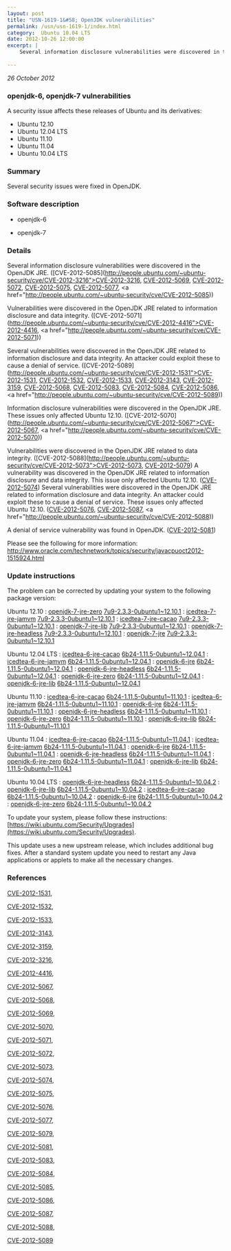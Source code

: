 ```yaml
---
layout: post
title: "USN-1619-1&#58; OpenJDK vulnerabilities"
permalink: /usn/usn-1619-1/index.html
category:  Ubuntu 10.04 LTS
date: 2012-10-26 12:00:00
excerpt: |
    Several information disclosure vulnerabilities were discovered in the OpenJDK JRE. ([CVE-2012-5085](http://people.ubuntu.com/~ubuntu-security/cve/CVE-2012-3216">CVE-2012-3216</a>, <a href="http://people.ubuntu.com/~ubuntu-security/cve/CVE-2012-5069">CVE-2012-5069</a>, <a href="http://people.ubuntu.com/~ubuntu-security/cve/CVE-2012-5072">CVE-2012-5072</a>, <a href="http://people.ubuntu.com/~ubuntu-security/cve/CVE-2012-5075">CVE-2012-5075</a>, <a href="http://people.ubuntu.com/~ubuntu-security/cve/CVE-2012-5077">CVE-2012-5077</a>, <a href="http://people.ubuntu.com/~ubuntu-security/cve/CVE-2012-5085))
    
--- 
```

 
 

*26 October 2012*

### openjdk-6, openjdk-7 vulnerabilities

A security issue affects these releases of Ubuntu and its derivatives:

* Ubuntu 12.10
* Ubuntu 12.04 LTS
* Ubuntu 11.10
* Ubuntu 11.04
* Ubuntu 10.04 LTS

### Summary

Several security issues were fixed in OpenJDK. 

### Software description

* openjdk-6 

* openjdk-7 

### Details

Several information disclosure vulnerabilities were discovered in the OpenJDK JRE. ([CVE-2012-5085](http://people.ubuntu.com/~ubuntu-security/cve/CVE-2012-3216">CVE-2012-3216</a>, <a href="http://people.ubuntu.com/~ubuntu-security/cve/CVE-2012-5069">CVE-2012-5069</a>, <a href="http://people.ubuntu.com/~ubuntu-security/cve/CVE-2012-5072">CVE-2012-5072</a>, <a href="http://people.ubuntu.com/~ubuntu-security/cve/CVE-2012-5075">CVE-2012-5075</a>, <a href="http://people.ubuntu.com/~ubuntu-security/cve/CVE-2012-5077">CVE-2012-5077</a>, <a href="http://people.ubuntu.com/~ubuntu-security/cve/CVE-2012-5085))

Vulnerabilities were discovered in the OpenJDK JRE related to information disclosure and data integrity. ([CVE-2012-5071](http://people.ubuntu.com/~ubuntu-security/cve/CVE-2012-4416">CVE-2012-4416</a>, <a href="http://people.ubuntu.com/~ubuntu-security/cve/CVE-2012-5071))

Several vulnerabilities were discovered in the OpenJDK JRE related to information disclosure and data integrity. An attacker could exploit these to cause a denial of service. ([CVE-2012-5089](http://people.ubuntu.com/~ubuntu-security/cve/CVE-2012-1531">CVE-2012-1531</a>, <a href="http://people.ubuntu.com/~ubuntu-security/cve/CVE-2012-1532">CVE-2012-1532</a>, <a href="http://people.ubuntu.com/~ubuntu-security/cve/CVE-2012-1533">CVE-2012-1533</a>, <a href="http://people.ubuntu.com/~ubuntu-security/cve/CVE-2012-3143">CVE-2012-3143</a>, <a href="http://people.ubuntu.com/~ubuntu-security/cve/CVE-2012-3159">CVE-2012-3159</a>, <a href="http://people.ubuntu.com/~ubuntu-security/cve/CVE-2012-5068">CVE-2012-5068</a>, <a href="http://people.ubuntu.com/~ubuntu-security/cve/CVE-2012-5083">CVE-2012-5083</a>, <a href="http://people.ubuntu.com/~ubuntu-security/cve/CVE-2012-5084">CVE-2012-5084</a>, <a href="http://people.ubuntu.com/~ubuntu-security/cve/CVE-2012-5086">CVE-2012-5086</a>, <a href="http://people.ubuntu.com/~ubuntu-security/cve/CVE-2012-5089))

Information disclosure vulnerabilities were discovered in the OpenJDK JRE. These issues only affected Ubuntu 12.10. ([CVE-2012-5070](http://people.ubuntu.com/~ubuntu-security/cve/CVE-2012-5067">CVE-2012-5067</a>, <a href="http://people.ubuntu.com/~ubuntu-security/cve/CVE-2012-5070))

Vulnerabilities were discovered in the OpenJDK JRE related to data integrity. ([CVE-2012-5088](http://people.ubuntu.com/~ubuntu-security/cve/CVE-2012-5073">CVE-2012-5073</a>, <a href="http://people.ubuntu.com/~ubuntu-security/cve/CVE-2012-5079">CVE-2012-5079</a>) A vulnerability was discovered in the OpenJDK JRE related to information disclosure and data integrity. This issue only affected Ubuntu 12.10. (<a href="http://people.ubuntu.com/~ubuntu-security/cve/CVE-2012-5074">CVE-2012-5074</a>) Several vulnerabilities were discovered in the OpenJDK JRE related to information disclosure and data integrity. An attacker could exploit these to cause a denial of service. These issues only affected Ubuntu 12.10. (<a href="http://people.ubuntu.com/~ubuntu-security/cve/CVE-2012-5076">CVE-2012-5076</a>, <a href="http://people.ubuntu.com/~ubuntu-security/cve/CVE-2012-5087">CVE-2012-5087</a>, <a href="http://people.ubuntu.com/~ubuntu-security/cve/CVE-2012-5088))

A denial of service vulnerability was found in OpenJDK. ([CVE-2012-5081](http://people.ubuntu.com/~ubuntu-security/cve/CVE-2012-5081))

Please see the following for more information: http://www.oracle.com/technetwork/topics/security/javacpuoct2012-1515924.html 

### Update instructions

The problem can be corrected by updating your system to the following package version:

Ubuntu 12.10
 : [openjdk-7-jre-zero](https://launchpad.net/ubuntu/+source/openjdk-7) <span> [7u9-2.3.3-0ubuntu1~12.10.1](https://launchpad.net/ubuntu/+source/openjdk-7/7u9-2.3.3-0ubuntu1~12.10.1) </span> 
 : [icedtea-7-jre-jamvm](https://launchpad.net/ubuntu/+source/openjdk-7) <span> [7u9-2.3.3-0ubuntu1~12.10.1](https://launchpad.net/ubuntu/+source/openjdk-7/7u9-2.3.3-0ubuntu1~12.10.1) </span> 
 : [icedtea-7-jre-cacao](https://launchpad.net/ubuntu/+source/openjdk-7) <span> [7u9-2.3.3-0ubuntu1~12.10.1](https://launchpad.net/ubuntu/+source/openjdk-7/7u9-2.3.3-0ubuntu1~12.10.1) </span> 
 : [openjdk-7-jre-lib](https://launchpad.net/ubuntu/+source/openjdk-7) <span> [7u9-2.3.3-0ubuntu1~12.10.1](https://launchpad.net/ubuntu/+source/openjdk-7/7u9-2.3.3-0ubuntu1~12.10.1) </span> 
 : [openjdk-7-jre-headless](https://launchpad.net/ubuntu/+source/openjdk-7) <span> [7u9-2.3.3-0ubuntu1~12.10.1](https://launchpad.net/ubuntu/+source/openjdk-7/7u9-2.3.3-0ubuntu1~12.10.1) </span> 
 : [openjdk-7-jre](https://launchpad.net/ubuntu/+source/openjdk-7) <span> [7u9-2.3.3-0ubuntu1~12.10.1](https://launchpad.net/ubuntu/+source/openjdk-7/7u9-2.3.3-0ubuntu1~12.10.1) </span> 

Ubuntu 12.04 LTS
 : [icedtea-6-jre-cacao](https://launchpad.net/ubuntu/+source/openjdk-6) <span> [6b24-1.11.5-0ubuntu1~12.04.1](https://launchpad.net/ubuntu/+source/openjdk-6/6b24-1.11.5-0ubuntu1~12.04.1) </span> 
 : [icedtea-6-jre-jamvm](https://launchpad.net/ubuntu/+source/openjdk-6) <span> [6b24-1.11.5-0ubuntu1~12.04.1](https://launchpad.net/ubuntu/+source/openjdk-6/6b24-1.11.5-0ubuntu1~12.04.1) </span> 
 : [openjdk-6-jre](https://launchpad.net/ubuntu/+source/openjdk-6) <span> [6b24-1.11.5-0ubuntu1~12.04.1](https://launchpad.net/ubuntu/+source/openjdk-6/6b24-1.11.5-0ubuntu1~12.04.1) </span> 
 : [openjdk-6-jre-headless](https://launchpad.net/ubuntu/+source/openjdk-6) <span> [6b24-1.11.5-0ubuntu1~12.04.1](https://launchpad.net/ubuntu/+source/openjdk-6/6b24-1.11.5-0ubuntu1~12.04.1) </span> 
 : [openjdk-6-jre-zero](https://launchpad.net/ubuntu/+source/openjdk-6) <span> [6b24-1.11.5-0ubuntu1~12.04.1](https://launchpad.net/ubuntu/+source/openjdk-6/6b24-1.11.5-0ubuntu1~12.04.1) </span> 
 : [openjdk-6-jre-lib](https://launchpad.net/ubuntu/+source/openjdk-6) <span> [6b24-1.11.5-0ubuntu1~12.04.1](https://launchpad.net/ubuntu/+source/openjdk-6/6b24-1.11.5-0ubuntu1~12.04.1) </span> 

Ubuntu 11.10
 : [icedtea-6-jre-cacao](https://launchpad.net/ubuntu/+source/openjdk-6) <span> [6b24-1.11.5-0ubuntu1~11.10.1](https://launchpad.net/ubuntu/+source/openjdk-6/6b24-1.11.5-0ubuntu1~11.10.1) </span> 
 : [icedtea-6-jre-jamvm](https://launchpad.net/ubuntu/+source/openjdk-6) <span> [6b24-1.11.5-0ubuntu1~11.10.1](https://launchpad.net/ubuntu/+source/openjdk-6/6b24-1.11.5-0ubuntu1~11.10.1) </span> 
 : [openjdk-6-jre](https://launchpad.net/ubuntu/+source/openjdk-6) <span> [6b24-1.11.5-0ubuntu1~11.10.1](https://launchpad.net/ubuntu/+source/openjdk-6/6b24-1.11.5-0ubuntu1~11.10.1) </span> 
 : [openjdk-6-jre-headless](https://launchpad.net/ubuntu/+source/openjdk-6) <span> [6b24-1.11.5-0ubuntu1~11.10.1](https://launchpad.net/ubuntu/+source/openjdk-6/6b24-1.11.5-0ubuntu1~11.10.1) </span> 
 : [openjdk-6-jre-zero](https://launchpad.net/ubuntu/+source/openjdk-6) <span> [6b24-1.11.5-0ubuntu1~11.10.1](https://launchpad.net/ubuntu/+source/openjdk-6/6b24-1.11.5-0ubuntu1~11.10.1) </span> 
 : [openjdk-6-jre-lib](https://launchpad.net/ubuntu/+source/openjdk-6) <span> [6b24-1.11.5-0ubuntu1~11.10.1](https://launchpad.net/ubuntu/+source/openjdk-6/6b24-1.11.5-0ubuntu1~11.10.1) </span> 

Ubuntu 11.04
 : [icedtea-6-jre-cacao](https://launchpad.net/ubuntu/+source/openjdk-6) <span> [6b24-1.11.5-0ubuntu1~11.04.1](https://launchpad.net/ubuntu/+source/openjdk-6/6b24-1.11.5-0ubuntu1~11.04.1) </span> 
 : [icedtea-6-jre-jamvm](https://launchpad.net/ubuntu/+source/openjdk-6) <span> [6b24-1.11.5-0ubuntu1~11.04.1](https://launchpad.net/ubuntu/+source/openjdk-6/6b24-1.11.5-0ubuntu1~11.04.1) </span> 
 : [openjdk-6-jre](https://launchpad.net/ubuntu/+source/openjdk-6) <span> [6b24-1.11.5-0ubuntu1~11.04.1](https://launchpad.net/ubuntu/+source/openjdk-6/6b24-1.11.5-0ubuntu1~11.04.1) </span> 
 : [openjdk-6-jre-headless](https://launchpad.net/ubuntu/+source/openjdk-6) <span> [6b24-1.11.5-0ubuntu1~11.04.1](https://launchpad.net/ubuntu/+source/openjdk-6/6b24-1.11.5-0ubuntu1~11.04.1) </span> 
 : [openjdk-6-jre-zero](https://launchpad.net/ubuntu/+source/openjdk-6) <span> [6b24-1.11.5-0ubuntu1~11.04.1](https://launchpad.net/ubuntu/+source/openjdk-6/6b24-1.11.5-0ubuntu1~11.04.1) </span> 
 : [openjdk-6-jre-lib](https://launchpad.net/ubuntu/+source/openjdk-6) <span> [6b24-1.11.5-0ubuntu1~11.04.1](https://launchpad.net/ubuntu/+source/openjdk-6/6b24-1.11.5-0ubuntu1~11.04.1) </span> 

Ubuntu 10.04 LTS
 : [openjdk-6-jre-headless](https://launchpad.net/ubuntu/+source/openjdk-6) <span> [6b24-1.11.5-0ubuntu1~10.04.2](https://launchpad.net/ubuntu/+source/openjdk-6/6b24-1.11.5-0ubuntu1~10.04.2) </span> 
 : [openjdk-6-jre-lib](https://launchpad.net/ubuntu/+source/openjdk-6) <span> [6b24-1.11.5-0ubuntu1~10.04.2](https://launchpad.net/ubuntu/+source/openjdk-6/6b24-1.11.5-0ubuntu1~10.04.2) </span> 
 : [icedtea-6-jre-cacao](https://launchpad.net/ubuntu/+source/openjdk-6) <span> [6b24-1.11.5-0ubuntu1~10.04.2](https://launchpad.net/ubuntu/+source/openjdk-6/6b24-1.11.5-0ubuntu1~10.04.2) </span> 
 : [openjdk-6-jre](https://launchpad.net/ubuntu/+source/openjdk-6) <span> [6b24-1.11.5-0ubuntu1~10.04.2](https://launchpad.net/ubuntu/+source/openjdk-6/6b24-1.11.5-0ubuntu1~10.04.2) </span> 
 : [openjdk-6-jre-zero](https://launchpad.net/ubuntu/+source/openjdk-6) <span> [6b24-1.11.5-0ubuntu1~10.04.2](https://launchpad.net/ubuntu/+source/openjdk-6/6b24-1.11.5-0ubuntu1~10.04.2) </span> 

To update your system, please follow these instructions: [https://wiki.ubuntu.com/Security/Upgrades](https://wiki.ubuntu.com/Security/Upgrades).

This update uses a new upstream release, which includes additional bug fixes. After a standard system update you need to restart any Java applications or applets to make all the necessary changes. 

### References

 
 [CVE-2012-1531](http://people.ubuntu.com/~ubuntu-security/cve/CVE-2012-1531), 

 [CVE-2012-1532](http://people.ubuntu.com/~ubuntu-security/cve/CVE-2012-1532), 

 [CVE-2012-1533](http://people.ubuntu.com/~ubuntu-security/cve/CVE-2012-1533), 

 [CVE-2012-3143](http://people.ubuntu.com/~ubuntu-security/cve/CVE-2012-3143), 

 [CVE-2012-3159](http://people.ubuntu.com/~ubuntu-security/cve/CVE-2012-3159), 

 [CVE-2012-3216](http://people.ubuntu.com/~ubuntu-security/cve/CVE-2012-3216), 

 [CVE-2012-4416](http://people.ubuntu.com/~ubuntu-security/cve/CVE-2012-4416), 

 [CVE-2012-5067](http://people.ubuntu.com/~ubuntu-security/cve/CVE-2012-5067), 

 [CVE-2012-5068](http://people.ubuntu.com/~ubuntu-security/cve/CVE-2012-5068), 

 [CVE-2012-5069](http://people.ubuntu.com/~ubuntu-security/cve/CVE-2012-5069), 

 [CVE-2012-5070](http://people.ubuntu.com/~ubuntu-security/cve/CVE-2012-5070), 

 [CVE-2012-5071](http://people.ubuntu.com/~ubuntu-security/cve/CVE-2012-5071), 

 [CVE-2012-5072](http://people.ubuntu.com/~ubuntu-security/cve/CVE-2012-5072), 

 [CVE-2012-5073](http://people.ubuntu.com/~ubuntu-security/cve/CVE-2012-5073), 

 [CVE-2012-5074](http://people.ubuntu.com/~ubuntu-security/cve/CVE-2012-5074), 

 [CVE-2012-5075](http://people.ubuntu.com/~ubuntu-security/cve/CVE-2012-5075), 

 [CVE-2012-5076](http://people.ubuntu.com/~ubuntu-security/cve/CVE-2012-5076), 

 [CVE-2012-5077](http://people.ubuntu.com/~ubuntu-security/cve/CVE-2012-5077), 

 [CVE-2012-5079](http://people.ubuntu.com/~ubuntu-security/cve/CVE-2012-5079), 

 [CVE-2012-5081](http://people.ubuntu.com/~ubuntu-security/cve/CVE-2012-5081), 

 [CVE-2012-5083](http://people.ubuntu.com/~ubuntu-security/cve/CVE-2012-5083), 

 [CVE-2012-5084](http://people.ubuntu.com/~ubuntu-security/cve/CVE-2012-5084), 

 [CVE-2012-5085](http://people.ubuntu.com/~ubuntu-security/cve/CVE-2012-5085), 

 [CVE-2012-5086](http://people.ubuntu.com/~ubuntu-security/cve/CVE-2012-5086), 

 [CVE-2012-5087](http://people.ubuntu.com/~ubuntu-security/cve/CVE-2012-5087), 

 [CVE-2012-5088](http://people.ubuntu.com/~ubuntu-security/cve/CVE-2012-5088), 

 [CVE-2012-5089](http://people.ubuntu.com/~ubuntu-security/cve/CVE-2012-5089)
 

